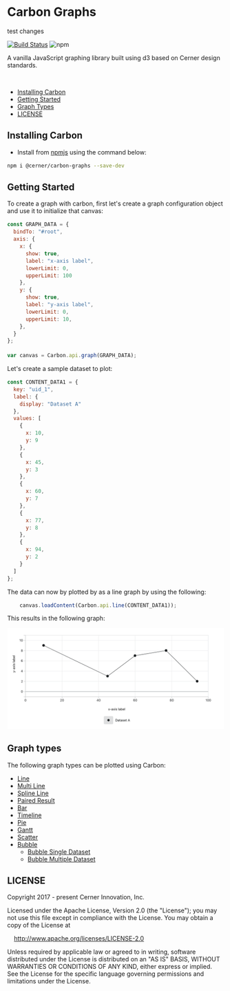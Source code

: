 # Carbon Graphs

test changes

[![Build Status](https://travis-ci.com/cerner/terra-graphs.svg?branch=main)](https://travis-ci.com/cerner/terra-graphs)
![npm](https://img.shields.io/npm/v/@cerner/carbon-graphs)

A vanilla JavaScript graphing library built using d3 based on Cerner design standards.

<br>


- [Installing Carbon](#installing-carbon)
- [Getting Started](#getting-started)
- [Graph Types](#graph-types)
- [LICENSE](#license)

## Installing Carbon

- Install from [npmjs](https://www.npmjs.com/package/@cerner/carbon-graphs) using the command below: 
```sh
npm i @cerner/carbon-graphs --save-dev
```

## Getting Started

To create a graph with carbon, first let's create a graph configuration object and use it to initialize that canvas:

```javascript
const GRAPH_DATA = {
  bindTo: "#root",
  axis: {
    x: {
      show: true,
      label: "x-axis label",
      lowerLimit: 0,
      upperLimit: 100
    },
    y: {
      show: true,
      label: "y-axis label",
      lowerLimit: 0,
      upperLimit: 10,
    },
  }
};

var canvas = Carbon.api.graph(GRAPH_DATA);
```

Let's create a sample dataset to plot:
```javascript
const CONTENT_DATA1 = {
  key: "uid_1",
  label: {
    display: "Dataset A"
  },
  values: [
    {
      x: 10,
      y: 9
    },
    {
      x: 45,
      y: 3
    },
    {
      x: 60,
      y: 7
    },
    {
      x: 77,
      y: 8
    },
    {
      x: 94,
      y: 2
    }
  ]
};
```

The data can now by plotted by as a line graph by using the following:

```javascript
    canvas.loadContent(Carbon.api.line(CONTENT_DATA1));
```

This results in the following graph:

![Alt](../terra-graphs-docs/docs/assets/carbon-simple-line-graph.png "simple line graph")


## Graph types

The following graph types can be plotted using Carbon:

-   [Line](../terra-graphs-docs/docs/controls/Line.md)
-   [Multi Line](../terra-graphs-docs/docs/controls/Line.md#multi-line)
-   [Spline Line](../terra-graphs-docs/docs/controls/Line.md#spline-line)
-   [Paired Result](../terra-graphs-docs/docs/controls/PairedResult.md)
-   [Bar](../terra-graphs-docs/docs/controls/Bar.md)
-   [Timeline](../terra-graphs-docs/docs/controls/Timeline.md)
-   [Pie](../terra-graphs-docs/docs/controls/Pie.md)
-   [Gantt](../terra-graphs-docs/docs/controls/Gantt.md)
-   [Scatter](../terra-graphs-docs/docs/controls/Scatter.md)
-   [Bubble](../terra-graphs-docs/docs/controls/Bubble.md)
    -   [Bubble Single Dataset](../terra-graphs-docs/docs/controls/BubbleSingleDataset.md)
    -   [Bubble Multiple Dataset](../terra-graphs-docs/docs/controls/BubbleMultipleDataset.md)


## LICENSE

Copyright 2017 - present Cerner Innovation, Inc.

Licensed under the Apache License, Version 2.0 (the "License"); you may not use this file except in compliance with the License. You may obtain a copy of the License at

&nbsp;&nbsp;&nbsp;&nbsp;http://www.apache.org/licenses/LICENSE-2.0

Unless required by applicable law or agreed to in writing, software distributed under the License is distributed on an "AS IS" BASIS, WITHOUT WARRANTIES OR CONDITIONS OF ANY KIND, either express or implied. See the License for the specific language governing permissions and limitations under the License.
